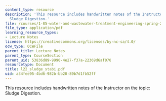 ```yaml
---
content_type: resource
description: 'This resource includes handwritten notes of the Instructor on the topic:
  Sludge Digestion.'
file: /courses/1-85-water-and-wastewater-treatment-engineering-spring-2006/a34fee954bd6982bbb2089b7d1fb52ff_l22_sludge_stabi.pdf
file_type: application/pdf
learning_resource_types:
- Lecture Notes
license: https://creativecommons.org/licenses/by-nc-sa/4.0/
ocw_type: OCWFile
parent_title: Lecture Notes
parent_type: CourseSection
parent_uid: 53836d89-9990-4e27-f37a-22369d6af070
resourcetype: Document
title: l22_sludge_stabi.pdf
uid: a34fee95-4bd6-982b-bb20-89b7d1fb52ff
---
```

This resource includes handwritten notes of the Instructor on the topic: Sludge Digestion.